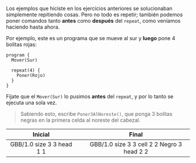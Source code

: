 Los ejemplos que hiciste en los ejercicios anteriores se solucionaban simplemente repitiendo cosas. Pero no todo es repetir; también podemos poner comandos tanto **antes** como **después** del `repeat`, como veníamos haciendo hasta ahora.

Por ejemplo, este es un programa que se mueve al sur y **luego** pone 4 bolitas rojas:

```gobstones
program {
  Mover(Sur)

  repeat(4) {
    Poner(Rojo)
  }
}
```

Fíjate que el `Mover(Sur)` lo pusimos **antes** del `repeat`, y por lo tanto se ejecuta una sola vez.

> Sabiendo esto, escribe `Poner3AlNoreste()`, que ponga 3 bolitas negras en la primera celda al noreste del cabezal.

<table class= "table" style="width:100%">
  <thead>
  <tr>
    <th style="text-align: center">Inicial</th>
    <th style="text-align: center"></th> 
    <th style="text-align: center">Final</th>
  </tr>
  </thead>
  <tbody>
  <tr>
    <td style="text-align: center">  
      <gs-board>
        GBB/1.0
        size 3 3
        head 1 1
      </gs-board>
    </td>
    <td style="text-align: center"><i class="fa fa-arrow-right"></i></td> 
    <td style="text-align: center">
      <gs-board>
        GBB/1.0
        size 3 3
        cell 2 2 Negro 3
        head 2 2
      </gs-board>
    </td>
  </tr>
  <tbody>
</table>